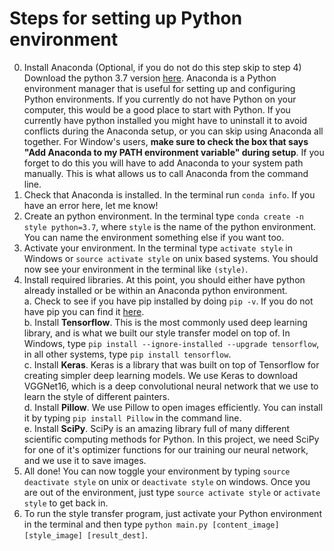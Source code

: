 # Steps for setting up Python environment

0. Install Anaconda (Optional, if you do not do this step skip to step 4) Download the python 3.7 version <a href=https://www.anaconda.com/download/>here</a>.  Anaconda is a Python environment 
manager that is useful for setting up and configuring Python environments.  If you currently do not have Python on your computer, this would 
be a good place to start with Python.  If you currently have python installed you might have to uninstall it to avoid conflicts during the 
Anaconda setup, or you can skip using Anaconda all together.  For Window's users, <b>make sure to check the box that says 
"Add Anaconda to my PATH environment variable" during setup</b>.  If you forget to do this you will have to add Anaconda to your system path
manually.  This is what allows us to call Anaconda from the command line.
1. Check that Anaconda is installed.  In the terminal run `conda info`.  If you have an error here, let me know!
2. Create an python environment.  In the terminal type `conda create -n style python=3.7`, where `style` is the name of the python environment.
You can name the environment something else if you want too.
3. Activate your environment.  In the terminal type `activate style` in Windows or `source activate style` on unix based systems.  You should now see
your environment in the terminal like `(style)`.
4. Install required libraries.  At this point, you should either have python already installed or be within an Anaconda python environment. <br />
    a. Check to see if you have pip installed by doing `pip -v`.  If you do not have pip you can find it <a href=https://pip.pypa.io/en/stable/installing/>here</a>.
    <br />
    b. Install <b>Tensorflow</b>.  This is the most commonly used deep learning library, and is what we built our style transfer model on top of.
    In Windows, type `pip install --ignore-installed --upgrade tensorflow`, in all other systems, type `pip install tensorflow`.
    <br />
    c. Install <b>Keras</b>.  Keras is a library that was built on top of Tensorflow for creating simpler deep learning models.  We use Keras to
    download VGGNet16, which is a deep convolutional neural network that we use to learn the style of different painters.
    <br />
    d. Install <b>Pillow</b>.  We use Pillow to open images efficiently.  You can install it by typing `pip install Pillow` in the command line.
    <br />
    e. Install <b>SciPy</b>.  SciPy is an amazing library full of many different scientific computing methods for Python.  In this project, we need 
    SciPy for one of it's optimizer functions for our training our neural network, and we use it to save images. 
5. All done!  You can now toggle your environment by typing `source deactivate style` on unix or `deactivate style` on windows.  Once you are out of
the environment, just type `source activate style` or `activate style` to get back in.
6. To run the style transfer program, just activate your Python environment in the terminal and then type `python main.py [content_image] [style_image] [result_dest]`.
    

